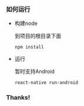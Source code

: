 ### 如何运行

 - 构建node
 
    到项目的根目录下面
 
    ```
    npm install
    ```
    
 - 运行
    
    暂时支持Android
    
    ```
    react-native run-android
    ```
    
### Thanks!    